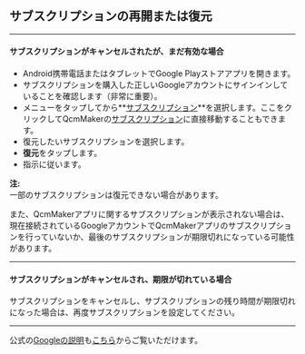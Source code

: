 ## サブスクリプションの再開または復元
---

#### サブスクリプションがキャンセルされたが、まだ有効な場合
* Android携帯電話またはタブレットでGoogle Playストアアプリを開きます。
* サブスクリプションを購入した正しいGoogleアカウントにサインインしていることを確認します（非常に重要）。
* メニューをタップしてから**[サブスクリプション][app_subscription]**を選択します。ここをクリックしてQcmMakerの[サブスクリプション][app_subscription]に直接移動することもできます。
* 復元したいサブスクリプションを選択します。
* **復元**をタップします。
* 指示に従います。

**注:**  
一部のサブスクリプションは復元できない場合があります。

また、QcmMakerアプリに関するサブスクリプションが表示されない場合は、現在接続されているGoogleアカウントでQcmMakerアプリのサブスクリプションを行っていないか、最後のサブスクリプションが期限切れになっている可能性があります。

---

#### サブスクリプションがキャンセルされ、期限が切れている場合
サブスクリプションをキャンセルし、サブスクリプションの残り時間が期限切れになった場合は、再度サブスクリプションを設定してください。

---

公式の[Googleの説明][google_explanation]も[こちら][google_explanation]からご覧いただけます。

[google_explanation]: https://support.google.com/googleplay/answer/7018481?co=GENIE.Platform%3DAndroid&oco=1
[app_subscription]: https://play.google.com/store/account/subscriptions?package=com.qmaker.qcm.maker
